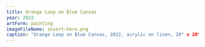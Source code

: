```yaml
---
title: Orange Loop on Blue Canvas
year: 2022
artForm: painting
imageFileName: insert-here.png
caption: "Orange Loop on Blue Canvas, 2022, acrylic on linen, 20" x 20" x 1.25" (50.8 x50.8 x 3.81 cm)"
---
```

